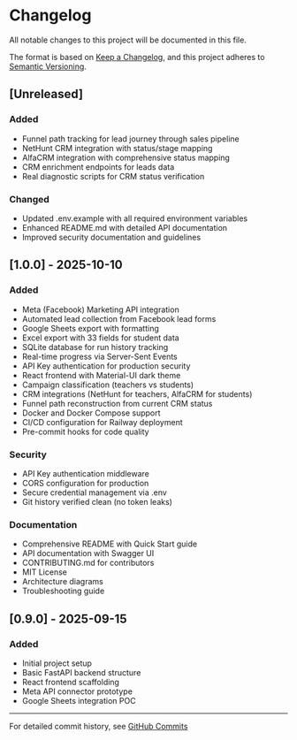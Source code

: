 # Changelog

All notable changes to this project will be documented in this file.

The format is based on [Keep a Changelog](https://keepachangelog.com/en/1.0.0/),
and this project adheres to [Semantic Versioning](https://semver.org/spec/v2.0.0.html).

## [Unreleased]

### Added
- Funnel path tracking for lead journey through sales pipeline
- NetHunt CRM integration with status/stage mapping
- AlfaCRM integration with comprehensive status mapping
- CRM enrichment endpoints for leads data
- Real diagnostic scripts for CRM status verification

### Changed
- Updated .env.example with all required environment variables
- Enhanced README.md with detailed API documentation
- Improved security documentation and guidelines

## [1.0.0] - 2025-10-10

### Added
- Meta (Facebook) Marketing API integration
- Automated lead collection from Facebook lead forms
- Google Sheets export with formatting
- Excel export with 33 fields for student data
- SQLite database for run history tracking
- Real-time progress via Server-Sent Events
- API Key authentication for production security
- React frontend with Material-UI dark theme
- Campaign classification (teachers vs students)
- CRM integrations (NetHunt for teachers, AlfaCRM for students)
- Funnel path reconstruction from current CRM status
- Docker and Docker Compose support
- CI/CD configuration for Railway deployment
- Pre-commit hooks for code quality

### Security
- API Key authentication middleware
- CORS configuration for production
- Secure credential management via .env
- Git history verified clean (no token leaks)

### Documentation
- Comprehensive README with Quick Start guide
- API documentation with Swagger UI
- CONTRIBUTING.md for contributors
- MIT License
- Architecture diagrams
- Troubleshooting guide

## [0.9.0] - 2025-09-15

### Added
- Initial project setup
- Basic FastAPI backend structure
- React frontend scaffolding
- Meta API connector prototype
- Google Sheets integration POC

---

For detailed commit history, see [GitHub Commits](https://github.com/yourusername/ecademy/commits/main)
